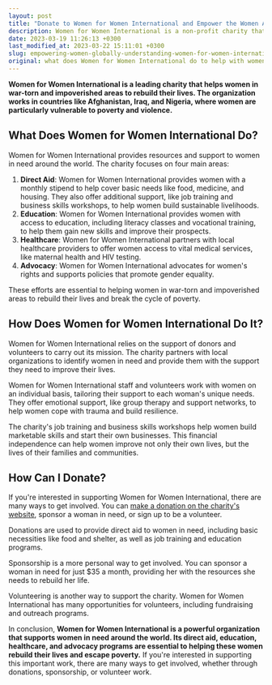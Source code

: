 ```yaml
---
layout: post
title: "Donate to Women for Women International and Empower the Women Around the World"
description: Women for Women International is a non-profit charity that focuses on helping women in war-torn areas. They provide resources and support to help women rebuild their lives after conflict. Through various programs, women learn skills, receive vocational training, and gain access to education and healthcare. You can donate to Women for Women International through their website to support their mission of empowering and uplifting women globally.
date: 2023-03-19 11:26:13 +0300
last_modified_at: 2023-03-22 15:11:01 +0300
slug: empowering-women-globally-understanding-women-for-women-international-s-work-and-how-to-support-it
original: what does Women for Women International do to help with women's issues as a charity, how do they do it, how can i donate?
---
```

**Women for Women International is a leading charity that helps women in war-torn and impoverished areas to rebuild their lives. The organization works in countries like Afghanistan, Iraq, and Nigeria, where women are particularly vulnerable to poverty and violence.**

## What Does Women for Women International Do?

Women for Women International provides resources and support to women in need around the world. The charity focuses on four main areas:

1. **Direct Aid**: Women for Women International provides women with a monthly stipend to help cover basic needs like food, medicine, and housing. They also offer additional support, like job training and business skills workshops, to help women build sustainable livelihoods.
2. **Education**: Women for Women International provides women with access to education, including literacy classes and vocational training, to help them gain new skills and improve their prospects.
3. **Healthcare**: Women for Women International partners with local healthcare providers to offer women access to vital medical services, like maternal health and HIV testing.
4. **Advocacy**: Women for Women International advocates for women's rights and supports policies that promote gender equality.

These efforts are essential to helping women in war-torn and impoverished areas to rebuild their lives and break the cycle of poverty.

## How Does Women for Women International Do It?

Women for Women International relies on the support of donors and volunteers to carry out its mission. The charity partners with local organizations to identify women in need and provide them with the support they need to improve their lives.

Women for Women International staff and volunteers work with women on an individual basis, tailoring their support to each woman's unique needs. They offer emotional support, like group therapy and support networks, to help women cope with trauma and build resilience.

The charity's job training and business skills workshops help women build marketable skills and start their own businesses. This financial independence can help women improve not only their own lives, but the lives of their families and communities.

## How Can I Donate?

If you're interested in supporting Women for Women International, there are many ways to get involved. You can [make a donation on the charity's website](https://www.womenforwomen.org/), sponsor a woman in need, or sign up to be a volunteer.

Donations are used to provide direct aid to women in need, including basic necessities like food and shelter, as well as job training and education programs.

Sponsorship is a more personal way to get involved. You can sponsor a woman in need for just $35 a month, providing her with the resources she needs to rebuild her life.

Volunteering is another way to support the charity. Women for Women International has many opportunities for volunteers, including fundraising and outreach programs.

In conclusion, **Women for Women International is a powerful organization that supports women in need around the world. Its direct aid, education, healthcare, and advocacy programs are essential to helping these women rebuild their lives and escape poverty.** If you're interested in supporting this important work, there are many ways to get involved, whether through donations, sponsorship, or volunteer work.